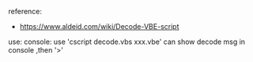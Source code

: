 reference:

- https://www.aldeid.com/wiki/Decode-VBE-script

use:
console:
use 'cscript decode.vbs xxx.vbe' can show decode msg in console ,then '>'
